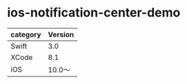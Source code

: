 # ios-notification-center-demo

|category | Version| 
|---|---|
| Swift | 3.0 |
| XCode | 8.1 |
| iOS | 10.0〜 |
